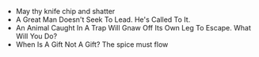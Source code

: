 - May thy knife chip and shatter 
- A Great Man Doesn't Seek To Lead. He's Called To It. 
- An Animal Caught In A Trap Will Gnaw Off Its Own Leg To Escape. What Will You Do? 
- When Is A Gift Not A Gift?
The spice must flow

